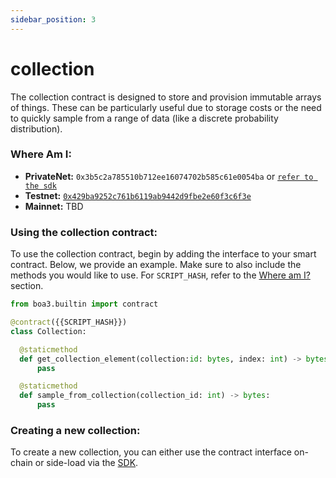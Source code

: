 ```yaml
---
sidebar_position: 3
---
```


# collection
The collection contract is designed to store and provision immutable arrays of things.  These can be particularly useful due to storage costs or
the need to quickly sample from a range of data (like a discrete probability distribution).

### Where Am I:
* **PrivateNet:** `0x3b5c2a785510b712ee16074702b585c61e0054ba` or [`refer to the sdk`](/docs/sdk/ts/classes/Collection#scripthash)
* **Testnet:** [`0x429ba9252c761b6119ab9442d9fbe2e60f3c6f3e`](https://dora.coz.io/contract/neo3/testnet_rc4/0x429ba9252c761b6119ab9442d9fbe2e60f3c6f3e)
* **Mainnet:** TBD

### Using the collection contract:
To use the collection contract, begin by adding the interface to your smart contract.  Below, we provide an example.  Make sure to also include the methods you would like to use. For `SCRIPT_HASH`, refer to the [Where am I?](#where-am-i) section.

```python
from boa3.builtin import contract

@contract({{SCRIPT_HASH}})
class Collection:

  @staticmethod
  def get_collection_element(collection:id: bytes, index: int) -> bytes:
      pass

  @staticmethod
  def sample_from_collection(collection_id: int) -> bytes:
      pass
```

### Creating a new collection:
To create a new collection, you can either use the contract interface on-chain or side-load via the [SDK](/docs/sdk/ts/classes/Collection#createcollection).




